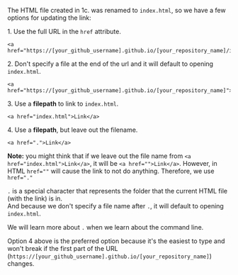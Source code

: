 The HTML file created in 1c. was renamed to `index.html`, so we have a few options for updating the link:<br>

1\. Use the full URL in the `href` attribute.
```
<a href="https://[your_github_username].github.io/[your_repository_name]/index.html">Link</a>
```
2\. Don't specify a file at the end of the url and it will default to opening `index.html`.
```
<a href="https://[your_github_username].github.io/[your_repository_name]">Link</a>
```
3\. Use a **filepath** to link to `index.html`.
```
<a href="index.html">Link</a>
```
4\. Use a **filepath**, but leave out the filename.
```
<a href=".">Link</a>
```
**Note:** you might think that if we leave out the file name from `<a href="index.html">Link</a>`, it will be `<a href="">Link</a>`.
However, in HTML `href=""` will cause the link to not do anything. Therefore, we use `href="."`

`.` is a special character that represents the folder that the current HTML file (with the link) is in. <br>
And because we don't specify a file name after `.`, it will default to opening `index.html`.

We will learn more about `.` when we learn about the command line.

Option 4 above is the preferred option because it's the easiest to type and won't break if the first part of the URL (`https://[your_github_username].github.io/[your_repository_name]`) changes.
